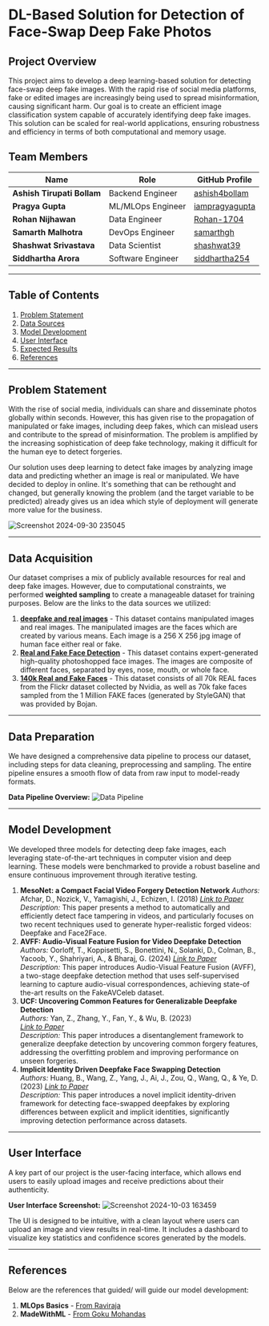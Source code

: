 # DL-Based Solution for Detection of Face-Swap Deep Fake Photos

## Project Overview

This project aims to develop a deep learning-based solution for detecting face-swap deep fake images. With the rapid rise of social media platforms, fake or edited images are increasingly being used to spread misinformation, causing significant harm. Our goal is to create an efficient image classification system capable of accurately identifying deep fake images. This solution can be scaled for real-world applications, ensuring robustness and efficiency in terms of both computational and memory usage.

## Team Members

| Name                        | Role                      | GitHub Profile                           |
|-----------------------------|---------------------------|------------------------------------------|
| **Ashish Tirupati Bollam**   | Backend Engineer           | [ashish4bollam](https://github.com/ashish4bollam)  |
| **Pragya Gupta**             | ML/MLOps Engineer          | [iampragyagupta](https://github.com/iampragyagupta)    |
| **Rohan Nijhawan**           | Data Engineer              | [Rohan-1704](https://github.com/Rohan-1704)      |
| **Samarth Malhotra**         | DevOps Engineer            | [samarthgh](https://github.com/samarthgh)  |
| **Shashwat Srivastava**      | Data Scientist             | [shashwat39](https://github.com/shashwat39)|
| **Siddhartha Arora**         | Software Engineer          | [siddhartha254](https://github.com/siddhartha254)|

---

## Table of Contents
1. [Problem Statement](#problem-statement)
2. [Data Sources](#data-sources)
3. [Model Development](#model-development)
4. [User Interface](#user-interface)
5. [Expected Results](#expected-results)
6. [References](#references)

---

## Problem Statement

With the rise of social media, individuals can share and disseminate photos globally within seconds. However, this has given rise to the propagation of manipulated or fake images, including deep fakes, which can mislead users and contribute to the spread of misinformation. The problem is amplified by the increasing sophistication of deep fake technology, making it difficult for the human eye to detect forgeries.

Our solution uses deep learning to detect fake images by analyzing image data and predicting whether an image is real or manipulated. We have decided to deploy in online. It's something that can be rethought and changed, but generally knowing the problem (and the target variable to be predicted) already gives us an idea which style of deployment will generate more value for the business.

![Screenshot 2024-09-30 235045](https://github.com/user-attachments/assets/f446f53e-fa99-4b55-af24-fe8e7cd32b95)


---

## Data Acquisition

Our dataset comprises a mix of publicly available resources for real and deep fake images. However, due to computational constraints, we performed **weighted sampling** to create a manageable dataset for training purposes. Below are the links to the data sources we utilized:

1. **[deepfake and real images](https://www.kaggle.com/datasets/manjilkarki/deepfake-and-real-images?resource=download)** - This dataset contains manipulated images and real images. The manipulated images are the faces which are created by various means. Each image is a 256 X 256 jpg image of human face either real or fake.
2. **[Real and Fake Face Detection](https://www.kaggle.com/datasets/ciplab/real-and-fake-face-detection)** - This dataset contains expert-generated high-quality photoshopped face images. The images are composite of different faces, separated by eyes, nose, mouth, or whole face.
3. **[140k Real and Fake Faces](https://www.kaggle.com/datasets/xhlulu/140k-real-and-fake-faces)** - This dataset consists of all 70k REAL faces from the Flickr dataset collected by Nvidia, as well as 70k fake faces sampled from the 1 Million FAKE faces (generated by StyleGAN) that was provided by Bojan.

---

## Data Preparation

We have designed a comprehensive data pipeline to process our dataset, including steps for data cleaning, preprocessing and sampling. The entire pipeline ensures a smooth flow of data from raw input to model-ready formats.

**Data Pipeline Overview:**
![Data Pipeline](path/to/data_pipeline_image.png)

---

## Model Development

We developed three models for detecting deep fake images, each leveraging state-of-the-art techniques in computer vision and deep learning. These models were benchmarked to provide a robust baseline and ensure continuous improvement through iterative testing.

1. **MesoNet: a Compact Facial Video Forgery Detection Network**
   *Authors:* Afchar, D., Nozick, V., Yamagishi, J., Echizen, I. (2018)
   *[Link to Paper](https://arxiv.org/pdf/1809.00888)*  
   *Description:* This paper presents a method to automatically and efficiently detect face tampering in videos, and particularly focuses on two recent techniques used to generate hyper-realistic forged videos: Deepfake and Face2Face.
2. **AVFF: Audio-Visual Feature Fusion for Video Deepfake Detection**  
   *Authors:* Oorloff, T., Koppisetti, S., Bonettini, N., Solanki, D., Colman, B., Yacoob, Y., Shahriyari, A., & Bharaj, G. (2024)
   *[Link to Paper](https://arxiv.org/abs/2406.02951)*  
   *Description:* This paper introduces Audio-Visual Feature Fusion (AVFF), a two-stage deepfake detection method that uses self-supervised learning to capture audio-visual correspondences, achieving state-of the-art results on the FakeAVCeleb dataset.
3. **UCF: Uncovering Common Features for Generalizable Deepfake Detection**  
   *Authors:* Yan, Z., Zhang, Y., Fan, Y., & Wu, B. (2023)  
   *[Link to Paper](https://arxiv.org/abs/2304.13949)*  
   *Description:* This paper introduces a disentanglement framework to generalize deepfake detection by uncovering common forgery features, addressing the overfitting problem and improving performance on unseen forgeries.
4. **Implicit Identity Driven Deepfake Face Swapping Detection**  
   *Authors:* Huang, B., Wang, Z., Yang, J., Ai, J., Zou, Q., Wang, Q., & Ye, D. (2023) 
   *[Link to Paper](https://openaccess.thecvf.com/content/CVPR2023/papers/Huang_Implicit_Identity_Driven_Deepfake_Face_Swapping_Detection_CVPR_2023_paper.pdf)*  
   *Description:* This paper introduces a novel implicit identity-driven framework for detecting face-swapped deepfakes by exploring differences between explicit and implicit identities, significantly improving detection performance across datasets.

---

## User Interface

A key part of our project is the user-facing interface, which allows end users to easily upload images and receive predictions about their authenticity.

**User Interface Screenshot:**
![Screenshot 2024-10-03 163459](https://github.com/user-attachments/assets/6366dca8-26e9-4b1b-b123-feb7cb6fc2eb)


The UI is designed to be intuitive, with a clean layout where users can upload an image and view results in real-time. It includes a dashboard to visualize key statistics and confidence scores generated by the models.

---

## References

Below are the references that guided/ will guide our model development:

1. **MLOps Basics** - [From Raviraja](https://deep-learning-blogs.vercel.app/blog/mlops-project-setup-part1)
2. **MadeWithML** - [From Goku Mohandas](https://madewithml.com/)
